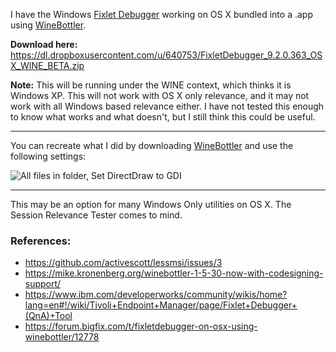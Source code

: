 I have the Windows [Fixlet Debugger](http://software.bigfix.com/download/bes/92/util/QNA9.2.0.363.zip) working on OS X bundled into a .app using [WineBottler](http://winebottler.kronenberg.org/).

**Download here:** https://dl.dropboxusercontent.com/u/640753/FixletDebugger_9.2.0.363_OSX_WINE_BETA.zip

**Note:** This will be running under the WINE context, which thinks it is Windows XP. This will not work with OS X only relevance, and it may not work with all Windows based relevance either. I have not tested this enough to know what works and what doesn't, but I still think this could be useful.
  

----------


You can recreate what I did by downloading [WineBottler](http://winebottler.kronenberg.org/combo/builds/WineBottlerCombo_1.6.1.dmg) and use the following settings:

![All files in folder, Set DirectDraw to GDI](https://jgstew.github.io/images/Winebottler_FixletDebugger_9.2.png "Screenshot of Winebottler")

----------
  
This may be an option for many Windows Only utilities on OS X. The Session Relevance Tester comes to mind.
  
### References:

- https://github.com/activescott/lessmsi/issues/3
- https://mike.kronenberg.org/winebottler-1-5-30-now-with-codesigning-support/
- https://www.ibm.com/developerworks/community/wikis/home?lang=en#!/wiki/Tivoli+Endpoint+Manager/page/Fixlet+Debugger+(QnA)+Tool
- https://forum.bigfix.com/t/fixletdebugger-on-osx-using-winebottler/12778
